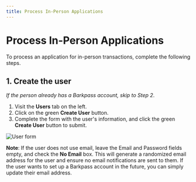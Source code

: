 ```yaml
---
title: Process In-Person Applications
---
```

# Process In-Person Applications

To process an application for in-person transactions, complete the following steps.

## 1. Create the user

_If the person already has a Barkpass account, skip to Step 2_.

1. Visit the **Users** tab on the left.
2. Click on the green **Create User** button.
3. Complete the form with the user's information, and click the green **Create User** button to submit.

![User form](/images/uploads/screen-shot-2019-12-03-at-7.37.34-am.png)

**Note**: If the user does not use email, leave the Email and Password fields empty, and check the **No Email** box. This will generate a randomized email address for the user and ensure no email notifications are sent to them. If the user wants to set up a Barkpass account in the future, you can simply update their email address.

